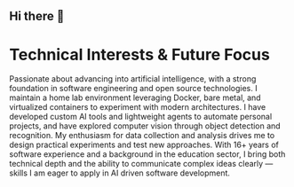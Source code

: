 ## Hi there 👋

# Technical Interests & Future Focus
Passionate about advancing into artificial intelligence, with a strong foundation in software engineering and open source technologies. I maintain a home lab environment leveraging Docker, bare metal, and virtualized containers to experiment with modern architectures. I have developed custom AI tools and lightweight agents to automate personal projects, and have explored computer vision through object detection and recognition. My enthusiasm for data collection and analysis drives me to design practical experiments and test new approaches. With 16+ years of software experience and a background in the education sector, I bring both technical depth and the ability to communicate complex ideas clearly — skills I am eager to apply in AI driven software development.
<!--
**LabNotesAI/LabNotesAI** is a ✨ _special_ ✨ repository because its `README.md` (this file) appears on your GitHub profile.

Here are some ideas to get you started:

- 🔭 I’m currently working on ...
- 🌱 I’m currently learning ...
- 👯 I’m looking to collaborate on ...
- 🤔 I’m looking for help with ...
- 💬 Ask me about ...
- 📫 How to reach me: ...
- 😄 Pronouns: ...
- ⚡ Fun fact: ...
-->
